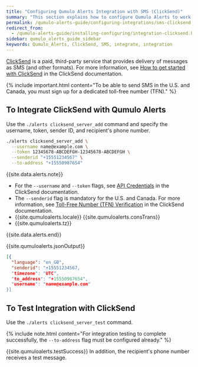 ```yaml
---
title: "Configuring Qumulo Alerts Integration with SMS (ClickSend)"
summary: "This section explains how to configure Qumulo Alerts to work with SMS by using ClickSend."
permalink: /qumulo-alerts-guide/configuring-integrations/sms-clicksend.html
redirect_from:
  - /qumulo-alerts-guide/installing-configuring/integration-clicksend.html
sidebar: qumulo_alerts_guide_sidebar
keywords: Qumulo_Alerts, ClickSend, SMS, integrate, integration
---
```


[ClickSend](https://www.clicksend.com/en/) is a paid, third-party service that provides delivery of messages as SMS (and other formats).  For more information, see [How to get started with ClickSend](https://help.clicksend.com/article/3pp05c4fcs-how-to-get-started-with-clicksend) in the ClickSend documentation.

{% include important.html content="To be able to send SMS in the U.S. and Canada, you must sign up for a dedicated toll-free number (TFN)." %}

## To Integrate ClickSend with Qumulo Alerts
Use the `./alerts clicksend_server_add` command and specify the username, token, sender ID, and recipient's phone number.

```bash
./alerts clicksend_server_add \
  --username name@example.com \
  --token 12345678-ABCDEFGH-12345678-ABCDEFGH \
  --senderid "+15551234567" \
  --to-address "+15550987654"
```

{{site.data.alerts.note}}
<ul>
  <li>For the <code>--username</code> and <code>--token</code> flags, see <a href="https://help.clicksend.com/article/dghaoyf7tg-api-credentials">API Credentials</a> in the ClickSend documentation.</li>
  <li>The <code>--senderid</code> flag is mandatory for the U.S. and Canada. For more information, see <a href="https://help.clicksend.com/article/b06v2x81sy-toll-free-number-tfn-verification">Toll-Free Number (TFN) Verification</a> in the ClickSend documentation.</li>
  <li>{{site.qumuloalerts.locale}} {{site.qumuloalerts.consTrans}}</li>
  <li>{{site.qumuloalerts.tz}}</li>
</ul>
{{site.data.alerts.end}}
      
{{site.qumuloalerts.jsonOutput}}
  
```json
[{
  "language": "en_GB",
  "senderid": "+15551234567,
  "timezone": "UTC",
  "to_address": "+15550987654",
  "username": "name@example.com"
}]
```

## To Test Integration with ClickSend
Use the `./alerts clicksend_server_test` command.

{% include note.html content="For integration testing to complete successfully, the `--to-address` flag must be configured already." %}

{{site.qumuloalerts.testSuccess}} In addition, the recipient's phone number receives a test message.
